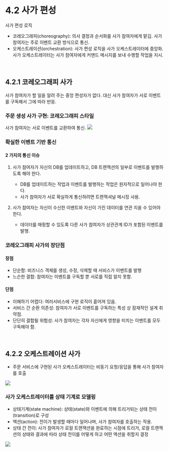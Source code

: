 # 4.2 사가 편성

사가 편성 로직

-   코레오그래피(choreography): 의사 결정과 순서화를 사가 참여자에게 맡김. 사가 참여자는 주로 이벤트 교환 방식으로 통신.
-   오케스트레이션(orchestration): 사가 편성 로직을 사가 오케스트레이터에 중앙화. 사가 오케스트레이터는 사가 참여자에게 커맨드 메시지를 보내 수행할 작업을 지시.

<br />

## 4.2.1 코레오그래피 사가

사가 참여자가 할 일을 알려 주는 중앙 편성자가 없다. 대신 사가 참여자가 서로 이벤트를 구독해서 그에 따라 반응.

### 주문 생성 사가 구현: 코레오그래피 스타일

사가 참여자는 서로 이벤트를 교환하여 통신.
<img src="https://thebook.io/img/007035/163.jpg">

### 확실한 이벤트 기반 통신

#### 2 가지의 통신 이슈

1.  사가 참여자가 자신의 DB를 업데이트하고, DB 트랜잭션의 일부로 이벤트를 발행하도록 해야 한다.

    -   DB를 업데이트하는 작업과 이벤트를 발행하는 작업은 원자적으로 일어나야 한다.
    -   사가 참여자가 서로 확실하게 통신하려면 트랜잭셔널 메시징 사용.

2.  사가 참여자는 자신이 수신한 이벤트와 자신이 가진 데이터를 연관 지을 수 있어야 한다.
    -   데이터를 매핑할 수 있도록 다른 사가 참여자가 상관관계 ID가 포함된 이벤트를 발행.

### 코레오그래피 사가의 장단점

#### 장점

-   단순함: 비즈니스 객체를 생성, 수정, 삭제할 때 서비스가 이벤트를 발행
-   느슨한 결합: 참여자는 이벤트를 구독할 뿐 서로를 직접 알지 못함.

#### 단점

-   이해하기 어렵다: 여러서비스에 구현 로직이 흩어져 있음.
-   서비스 간 순환 의존성: 참여자가 서로 이벤트를 구독하는 특성 상 잠재적인 설계 취약점.
-   단단히 결합될 위험성: 사가 참여자는 각자 자신에게 영향을 미치는 이벤트를 모두 구독해야 함.

<br />

## 4.2.2 오케스트레이션 사가

-   주문 서비스에 구현된 사가 오케스트레이터는 비동기 요청/응답을 통해 사가 참여자를 호출

<img src="https://thebook.io/img/007035/167.jpg">

### 사가 오케스트레이터를 상태 기계로 모델링

-   상태기계(state machine): 상태(state)와 이벤트에 의해 트리거되는 상태 전이(transition)로 구성
-   액션(action): 전이가 발생할 때마다 일어나며, 사가 참여자를 호출하는 작용.
-   상태 간 전이: 사가 참여자가 로컬 트랜잭션을 완료하는 시점에 트리거, 로컬 트랜잭션의 상태와 결과에 따라 상태 전이를 어떻게 하고 어떤 액션을 취할지 결정

<img src="https://thebook.io/img/007035/169.jpg">
